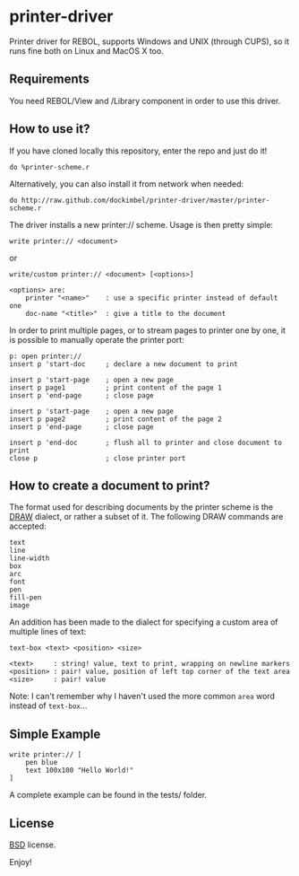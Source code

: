 printer-driver
==============

Printer driver for REBOL, supports Windows and UNIX (through CUPS), so it runs fine both on Linux and MacOS X too.

Requirements
------------

You need REBOL/View and /Library component in order to use this driver.

How to use it?
--------------

If you have cloned locally this repository, enter the repo and just do it!

    do %printer-scheme.r
	
Alternatively, you can also install it from network when needed:

    do http://raw.github.com/dockimbel/printer-driver/master/printer-scheme.r

The driver installs a new printer:// scheme. Usage is then pretty simple:

    write printer:// <document>
or

    write/custom printer:// <document> [<options>]
    
    <options> are:
        printer "<name>"	: use a specific printer instead of default one
        doc-name "<title>"  : give a title to the document

In order to print multiple pages, or to stream pages to printer one by one, it is possible to manually operate the printer port:

    p: open printer://
	insert p 'start-doc		; declare a new document to print
	
	insert p 'start-page	; open a new page
	insert p page1			; print content of the page 1
	insert p 'end-page		; close page
	
	insert p 'start-page	; open a new page
	insert p page2			; print content of the page 2
	insert p 'end-page		; close page

	insert p 'end-doc		; flush all to printer and close document to print
    close p					; close printer port
    

How to create a document to print?
----------------------------------

The format used for describing documents by the printer scheme is the [DRAW](http://www.rebol.com/docs/draw.html) dialect, or rather a subset of it. The following DRAW commands are accepted:

    text
    line
    line-width
    box
    arc
    font
    pen
    fill-pen
    image
   
An addition has been made to the dialect for specifying a custom area of multiple lines of text: 

    text-box <text> <position> <size>
    
    <text>     : string! value, text to print, wrapping on newline markers
    <position> : pair! value, position of left top corner of the text area
    <size>     : pair! value
    
Note: I can't remember why I haven't used the more common `area` word instead of `text-box`...

Simple Example
--------------

    write printer:// [
    	pen blue
    	text 100x100 "Hello World!"
    ]


A complete example can be found in the tests/ folder.

License
-------

[BSD](http://www.opensource.org/licenses/bsd-3-clause) license.


Enjoy!